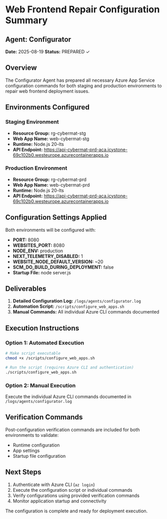 # Web Frontend Repair Configuration Summary

## Agent: Configurator
**Date:** 2025-08-19
**Status:** PREPARED ✓

## Overview
The Configurator Agent has prepared all necessary Azure App Service configuration commands for both staging and production environments to repair web frontend deployment issues.

## Environments Configured

### Staging Environment
- **Resource Group:** rg-cybermat-stg
- **Web App Name:** web-cybermat-stg
- **Runtime:** Node.js 20-lts
- **API Endpoint:** https://api-cybermat-prd-aca.icystone-69c102b0.westeurope.azurecontainerapps.io

### Production Environment  
- **Resource Group:** rg-cybermat-prd
- **Web App Name:** web-cybermat-prd
- **Runtime:** Node.js 20-lts
- **API Endpoint:** https://api-cybermat-prd-aca.icystone-69c102b0.westeurope.azurecontainerapps.io

## Configuration Settings Applied

Both environments will be configured with:
- **PORT:** 8080
- **WEBSITES_PORT:** 8080
- **NODE_ENV:** production
- **NEXT_TELEMETRY_DISABLED:** 1
- **WEBSITE_NODE_DEFAULT_VERSION:** ~20
- **SCM_DO_BUILD_DURING_DEPLOYMENT:** false
- **Startup File:** node server.js

## Deliverables

1. **Detailed Configuration Log:** `/logs/agents/configurator.log`
2. **Automation Script:** `/scripts/configure_web_apps.sh`
3. **Manual Commands:** All individual Azure CLI commands documented

## Execution Instructions

### Option 1: Automated Execution
```bash
# Make script executable
chmod +x /scripts/configure_web_apps.sh

# Run the script (requires Azure CLI and authentication)
./scripts/configure_web_apps.sh
```

### Option 2: Manual Execution
Execute the individual Azure CLI commands documented in `/logs/agents/configurator.log`

## Verification Commands

Post-configuration verification commands are included for both environments to validate:
- Runtime configuration
- App settings
- Startup file configuration

## Next Steps

1. Authenticate with Azure CLI (`az login`)
2. Execute the configuration script or individual commands
3. Verify configurations using provided verification commands
4. Monitor application startup and connectivity

The configuration is complete and ready for deployment execution.